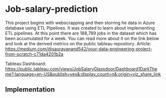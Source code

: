# Job-salary-prediction
This project begins with webscrapping and then storring he data in Azure database using ETL Pipelines.
It was created to learn about implementing ETL pipelines.
At this point there are 188,789 jobs in the dataset which has been accumulated for a week.
You can read more about it on the link below and look at the derived metrics on the public tableau repository. 
Article: https://medium.com/@sauravanand542/your-data-engineering-project-from-scratch-c71da4201b2a

Tableau Dashboard: https://public.tableau.com/views/JobSalaryGlassdoor/Dashboard1DarkTheme?:language=en-US&publish=yes&:display_count=n&:origin=viz_share_link

## Implementation

